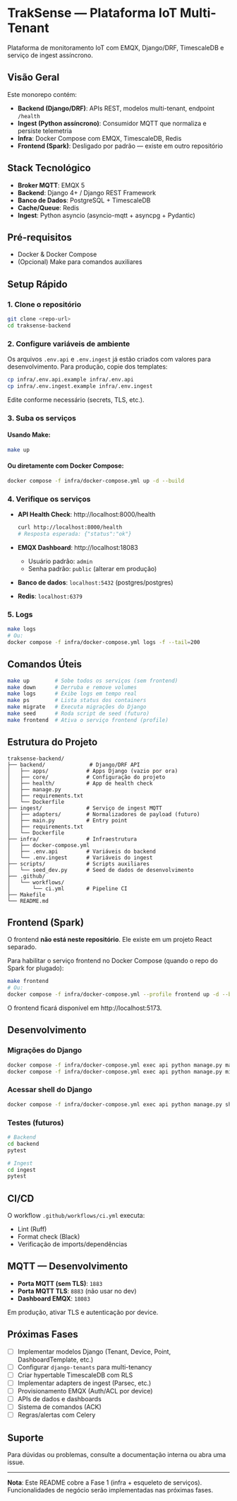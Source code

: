 # TrakSense — Plataforma IoT Multi-Tenant

Plataforma de monitoramento IoT com EMQX, Django/DRF, TimescaleDB e serviço de ingest assíncrono.

## Visão Geral

Este monorepo contém:

- **Backend (Django/DRF)**: APIs REST, modelos multi-tenant, endpoint `/health`
- **Ingest (Python assíncrono)**: Consumidor MQTT que normaliza e persiste telemetria
- **Infra**: Docker Compose com EMQX, TimescaleDB, Redis
- **Frontend (Spark)**: Desligado por padrão — existe em outro repositório

## Stack Tecnológico

- **Broker MQTT**: EMQX 5
- **Backend**: Django 4+ / Django REST Framework
- **Banco de Dados**: PostgreSQL + TimescaleDB
- **Cache/Queue**: Redis
- **Ingest**: Python asyncio (asyncio-mqtt + asyncpg + Pydantic)

## Pré-requisitos

- Docker & Docker Compose
- (Opcional) Make para comandos auxiliares

## Setup Rápido

### 1. Clone o repositório

```bash
git clone <repo-url>
cd traksense-backend
```

### 2. Configure variáveis de ambiente

Os arquivos `.env.api` e `.env.ingest` já estão criados com valores para desenvolvimento. Para produção, copie dos templates:

```bash
cp infra/.env.api.example infra/.env.api
cp infra/.env.ingest.example infra/.env.ingest
```

Edite conforme necessário (secrets, TLS, etc.).

### 3. Suba os serviços

#### Usando Make:

```bash
make up
```

#### Ou diretamente com Docker Compose:

```bash
docker compose -f infra/docker-compose.yml up -d --build
```

### 4. Verifique os serviços

- **API Health Check**: http://localhost:8000/health
  ```bash
  curl http://localhost:8000/health
  # Resposta esperada: {"status":"ok"}
  ```

- **EMQX Dashboard**: http://localhost:18083
  - Usuário padrão: `admin`
  - Senha padrão: `public` (alterar em produção)

- **Banco de dados**: `localhost:5432` (postgres/postgres)
- **Redis**: `localhost:6379`

### 5. Logs

```bash
make logs
# Ou:
docker compose -f infra/docker-compose.yml logs -f --tail=200
```

## Comandos Úteis

```bash
make up        # Sobe todos os serviços (sem frontend)
make down      # Derruba e remove volumes
make logs      # Exibe logs em tempo real
make ps        # Lista status dos containers
make migrate   # Executa migrações do Django
make seed      # Roda script de seed (futuro)
make frontend  # Ativa o serviço frontend (profile)
```

## Estrutura do Projeto

```
traksense-backend/
├── backend/              # Django/DRF API
│   ├── apps/            # Apps Django (vazio por ora)
│   ├── core/            # Configuração do projeto
│   ├── health/          # App de health check
│   ├── manage.py
│   ├── requirements.txt
│   └── Dockerfile
├── ingest/              # Serviço de ingest MQTT
│   ├── adapters/        # Normalizadores de payload (futuro)
│   ├── main.py          # Entry point
│   ├── requirements.txt
│   └── Dockerfile
├── infra/               # Infraestrutura
│   ├── docker-compose.yml
│   ├── .env.api         # Variáveis do backend
│   └── .env.ingest      # Variáveis do ingest
├── scripts/             # Scripts auxiliares
│   └── seed_dev.py      # Seed de dados de desenvolvimento
├── .github/
│   └── workflows/
│       └── ci.yml       # Pipeline CI
├── Makefile
└── README.md
```

## Frontend (Spark)

O frontend **não está neste repositório**. Ele existe em um projeto React separado.

Para habilitar o serviço frontend no Docker Compose (quando o repo do Spark for plugado):

```bash
make frontend
# Ou:
docker compose -f infra/docker-compose.yml --profile frontend up -d --build
```

O frontend ficará disponível em http://localhost:5173.

## Desenvolvimento

### Migrações do Django

```bash
docker compose -f infra/docker-compose.yml exec api python manage.py makemigrations
docker compose -f infra/docker-compose.yml exec api python manage.py migrate
```

### Acessar shell do Django

```bash
docker compose -f infra/docker-compose.yml exec api python manage.py shell
```

### Testes (futuros)

```bash
# Backend
cd backend
pytest

# Ingest
cd ingest
pytest
```

## CI/CD

O workflow `.github/workflows/ci.yml` executa:

- Lint (Ruff)
- Format check (Black)
- Verificação de imports/dependências

## MQTT — Desenvolvimento

- **Porta MQTT (sem TLS)**: `1883`
- **Porta MQTT TLS**: `8883` (não usar no dev)
- **Dashboard EMQX**: `18083`

Em produção, ativar TLS e autenticação por device.

## Próximas Fases

- [ ] Implementar modelos Django (Tenant, Device, Point, DashboardTemplate, etc.)
- [ ] Configurar `django-tenants` para multi-tenancy
- [ ] Criar hypertable TimescaleDB com RLS
- [ ] Implementar adapters de ingest (Parsec, etc.)
- [ ] Provisionamento EMQX (Auth/ACL por device)
- [ ] APIs de dados e dashboards
- [ ] Sistema de comandos (ACK)
- [ ] Regras/alertas com Celery

## Suporte

Para dúvidas ou problemas, consulte a documentação interna ou abra uma issue.

---

**Nota**: Este README cobre a Fase 1 (infra + esqueleto de serviços). Funcionalidades de negócio serão implementadas nas próximas fases.
